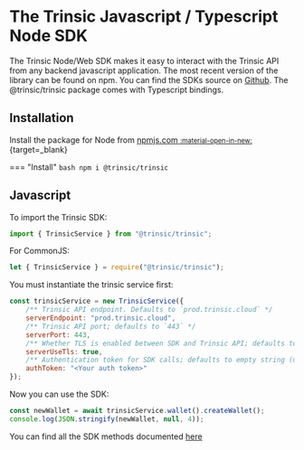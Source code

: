 # The Trinsic Javascript / Typescript Node SDK

The Trinsic Node/Web SDK makes it easy to interact with the Trinsic API from any backend javascript application. The most recent version of the library can be found on npm. You can find the SDKs source on [Github](https://github.com/trinsic-id/sdk/tree/main/web). The @trinsic/trinsic package comes with Typescript bindings.
## Installation
Install the package for Node from [npmjs.com <small>:material-open-in-new:</small>](https://www.npmjs.com/package/@trinsic/trinsic){target=_blank}

=== "Install"
    ```bash
    npm i @trinsic/trinsic
    ```

## Javascript


To import the Trinsic SDK:
```js
import { TrinsicService } from "@trinsic/trinsic";
```

For CommonJS:
```typescript
let { TrinsicService } = require("@trinsic/trinsic");
```

You must instantiate the trinsic service first:
```js
const trinsicService = new TrinsicService({
    /** Trinsic API endpoint. Defaults to `prod.trinsic.cloud` */
    serverEndpoint: "prod.trinsic.cloud",
    /** Trinsic API port; defaults to `443` */
    serverPort: 443,
    /** Whether TLS is enabled between SDK and Trinsic API; defaults to `true` */
    serverUseTls: true,
    /** Authentication token for SDK calls; defaults to empty string (unauthenticated) */
    authToken: "<Your auth token>"
});
```

Now you can use the SDK:
```js
const newWallet = await trinsicService.wallet().createWallet();
console.log(JSON.stringify(newWallet, null, 4));
```

You can find all the SDK methods documented [here](/reference/)

